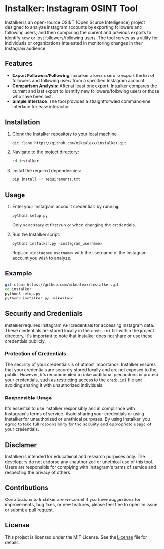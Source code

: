 # Instalker: Instagram OSINT Tool

Instalker is an open-source OSINT (Open Source Intelligence) project designed to analyze Instagram accounts by exporting followers and following users, and then comparing the current and previous exports to identify new or lost followers/following users. The tool serves as a utility for individuals or organizations interested in monitoring changes in their Instagram audience.

## Features

- **Export Followers/Following**: Instalker allows users to export the list of followers and following users from a specified Instagram account.
- **Comparison Analysis**: After at least one export, Instalker compares the current and last export to identify new followers/following users or those who have been lost.
- **Simple Interface**: The tool provides a straightforward command-line interface for easy interaction.

## Installation

1. Clone the Instalker repository to your local machine:
   ```bash
   git clone https://github.com/mikealexx/instalker.git
2. Navigate to the project directory:
   ```bash
   cd instalker
3. Install the required dependencies:
   ```bash
   pip install -r requirements.txt

## Usage

1. Enter your Instagram account credentials by running:
   ```bash
   python3 setup.py
   ```
   Only necessary at first run or when changing the credentials.

2. Run the Instalker script:
   ```bash
   python3 instalker.py <instagram_username>
   ```

   Replace `<instagram_username>` with the username of the Instagram account you wish to analyze.

## Example

```bash
git clone https://github.com/mikealexx/instalker.git
cd instalker
python3 setup.py
python3 instalker.py _mikealexx
```

## Security and Credentials

Instalker requires Instagram API credentials for accessing Instagram data. These credentials are stored locally in the `creds.ini` file within the project directory. It's important to note that Instalker does not share or use these credentials publicly.

### Protection of Credentials

The security of your credentials is of utmost importance. Instalker ensures that your credentials are securely stored locally and are not exposed to the public. However, it's recommended to take additional precautions to protect your credentials, such as restricting access to the `creds.ini` file and avoiding sharing it with unauthorized individuals.

### Responsible Usage

It's essential to use Instalker responsibly and in compliance with Instagram's terms of service. Avoid sharing your credentials or using Instalker for unauthorized or unethical purposes. By using Instalker, you agree to take full responsibility for the security and appropriate usage of your credentials.

## Disclamer

Instalker is intended for educational and research purposes only. The developers do not endorse any unauthorized or unethical use of this tool. Users are responsible for complying with Instagram's terms of service and respecting the privacy of others.

## Contributions

Contributions to Instalker are welcome! If you have suggestions for improvements, bug fixes, or new features, please feel free to open an issue or submit a pull request.

## License

This project is licensed under the MIT License. See the [License](LICENSE) file for details.

